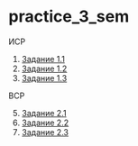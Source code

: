 # practice_3_sem

ИСР

1. [Задание 1.1](docs/1.1.md)
2. [Задание 1.2](docs/1.2.md)
3. [Задание 1.3](docs/1.2.md)

ВСР

5. [Задание 2.1](docs/2.1.md)
6. [Задание 2.2](docs/2.2.md)
7. [Задание 2.3](docs/2.3.md)
